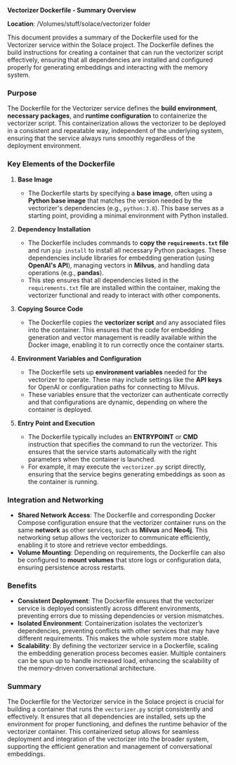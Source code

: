 **Vectorizer Dockerfile - Summary Overview**

**Location**: /Volumes/stuff/solace/vectorizer folder

This document provides a summary of the Dockerfile used for the Vectorizer service within the Solace project. The Dockerfile defines the build instructions for creating a container that can run the vectorizer script effectively, ensuring that all dependencies are installed and configured properly for generating embeddings and interacting with the memory system.

### Purpose
The Dockerfile for the Vectorizer service defines the **build environment**, **necessary packages**, and **runtime configuration** to containerize the vectorizer script. This containerization allows the vectorizer to be deployed in a consistent and repeatable way, independent of the underlying system, ensuring that the service always runs smoothly regardless of the deployment environment.

### Key Elements of the Dockerfile
1. **Base Image**
    - The Dockerfile starts by specifying a **base image**, often using a **Python base image** that matches the version needed by the vectorizer's dependencies (e.g., `python:3.8`). This base serves as a starting point, providing a minimal environment with Python installed.

2. **Dependency Installation**
    - The Dockerfile includes commands to **copy the `requirements.txt` file** and run `pip install` to install all necessary Python packages. These dependencies include libraries for embedding generation (using **OpenAI's API**), managing vectors in **Milvus**, and handling data operations (e.g., **pandas**).
    - This step ensures that all dependencies listed in the `requirements.txt` file are installed within the container, making the vectorizer functional and ready to interact with other components.

3. **Copying Source Code**
    - The Dockerfile copies the **vectorizer script** and any associated files into the container. This ensures that the code for embedding generation and vector management is readily available within the Docker image, enabling it to run correctly once the container starts.

4. **Environment Variables and Configuration**
    - The Dockerfile sets up **environment variables** needed for the vectorizer to operate. These may include settings like the **API keys** for OpenAI or configuration paths for connecting to Milvus.
    - These variables ensure that the vectorizer can authenticate correctly and that configurations are dynamic, depending on where the container is deployed.

5. **Entry Point and Execution**
    - The Dockerfile typically includes an **ENTRYPOINT** or **CMD** instruction that specifies the command to run the vectorizer. This ensures that the service starts automatically with the right parameters when the container is launched.
    - For example, it may execute the `vectorizer.py` script directly, ensuring that the service begins generating embeddings as soon as the container is running.

### Integration and Networking
- **Shared Network Access**: The Dockerfile and corresponding Docker Compose configuration ensure that the vectorizer container runs on the same **network** as other services, such as **Milvus** and **Neo4j**. This networking setup allows the vectorizer to communicate efficiently, enabling it to store and retrieve vector embeddings.
- **Volume Mounting**: Depending on requirements, the Dockerfile can also be configured to **mount volumes** that store logs or configuration data, ensuring persistence across restarts.

### Benefits
- **Consistent Deployment**: The Dockerfile ensures that the vectorizer service is deployed consistently across different environments, preventing errors due to missing dependencies or version mismatches.
- **Isolated Environment**: Containerization isolates the vectorizer’s dependencies, preventing conflicts with other services that may have different requirements. This makes the whole system more stable.
- **Scalability**: By defining the vectorizer service in a Dockerfile, scaling the embedding generation process becomes easier. Multiple containers can be spun up to handle increased load, enhancing the scalability of the memory-driven conversational architecture.

### Summary
The Dockerfile for the Vectorizer service in the Solace project is crucial for building a container that runs the `vectorizer.py` script consistently and effectively. It ensures that all dependencies are installed, sets up the environment for proper functioning, and defines the runtime behavior of the vectorizer container. This containerized setup allows for seamless deployment and integration of the vectorizer into the broader system, supporting the efficient generation and management of conversational embeddings.

